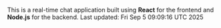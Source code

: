 This is a real-time chat application built using **React** for the frontend and **Node.js** for the backend.
Last updated: Fri Sep  5 09:09:16 UTC 2025
